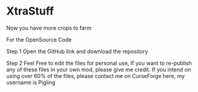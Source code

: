 # XtraStuff
Now you have more crops to farm

For the OpenSource Code

Step 1 Open the GitHub link and download the repository

Step 2 Feel Free to edit the files for personal use, If you want to re-publish any of these files in your own mod, please give me credit. If you intend on using over 60% of the files, please contact me on CurseForge here, my username is Pigling
